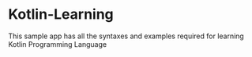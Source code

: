 # Kotlin-Learning
This sample app has all the syntaxes and examples required for learning Kotlin Programming Language
